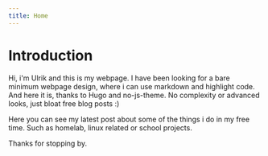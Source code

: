 ```yaml
---
title: Home
---
```

# Introduction
Hi, i'm Ulrik and this is my webpage. I have been looking for a bare minimum webpage design, where i can use markdown and highlight code. And here it is, thanks to Hugo and no-js-theme. No complexity or advanced looks, just bloat free blog posts :)

Here you can see my latest post about some of the things i do in my free time. Such as homelab, linux related or school projects.

Thanks for stopping by.


